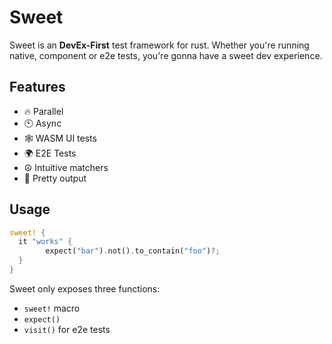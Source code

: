 # Sweet

Sweet is an **DevEx-First** test framework for rust. Whether you're running native, component or e2e tests, you're gonna have a sweet dev experience.

## Features

- 🔥 Parallel
- 🕙 Async
- 🕸️ WASM UI tests
- 🌍 E2E Tests
- ☮️ Intuitive matchers
- 🌈 Pretty output

## Usage

```rs
sweet! {
  it "works" {
		expect("bar").not().to_contain("foo")?;
  }
}
```

Sweet only exposes three functions:

- `sweet!` macro
- `expect()`
- `visit()` for e2e tests